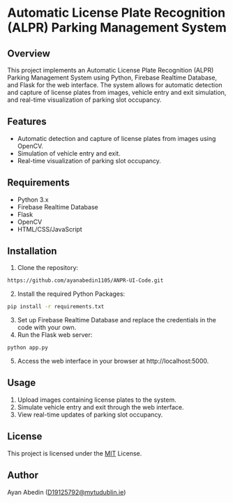 # Automatic License Plate Recognition (ALPR) Parking Management System


## Overview

This project implements an Automatic License Plate Recognition (ALPR) Parking Management System using Python, Firebase Realtime Database, and Flask for the web interface. The system allows for automatic detection and capture of license plates from images, vehicle entry and exit simulation, and real-time visualization of parking slot occupancy.

## Features

* Automatic detection and capture of license plates from images using OpenCV.
* Simulation of vehicle entry and exit.
* Real-time visualization of parking slot occupancy.

## Requirements

* Python 3.x
* Firebase Realtime Database
* Flask
* OpenCV
* HTML/CSS/JavaScript

## Installation

1. Clone the repository:

```bash
https://github.com/ayanabedin1105/ANPR-UI-Code.git
```
2. Install the required Python Packages:
```bash
pip install -r requirements.txt
```
3. Set up Firebase Realtime Database and replace the credentials in the code with your own.
4. Run the Flask web server:
```bash
python app.py
```
5. Access the web interface in your browser at http://localhost:5000.

## Usage

1. Upload images containing license plates to the system.
2. Simulate vehicle entry and exit through the web interface.
3. View real-time updates of parking slot occupancy.


## License

This project is licensed under the [MIT](https://choosealicense.com/licenses/mit/) License. 

## Author
Ayan Abedin (D19125792@mytudublin.ie)